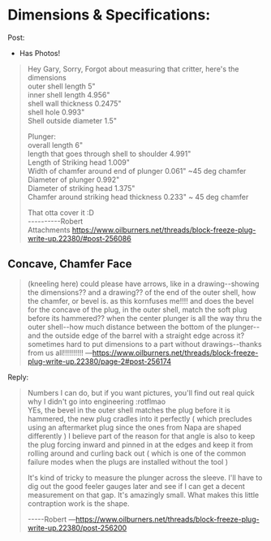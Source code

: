 # Dimensions & Specifications:
Post:
- Has Photos!
>Hey Gary, Sorry, Forgot about measuring that critter, here's the dimensions  
>outer shell length 5"  
>inner shell length 4.956"  
>shell wall thickness 0.2475"  
>shell hole 0.993"  
>Shell outside diameter 1.5"  
>
>Plunger:  
>overall length 6"  
>length that goes through shell to shoulder 4.991"  
>Length of Striking head 1.009"  
>Width of chamfer around end of plunger 0.061" ~45 deg chamfer  
>Diameter of plunger 0.992"  
>Diameter of striking head 1.375"  
>Chamfer around striking head thickness 0.233" ~ 45 deg chamfer  
>
>That otta cover it :D  
>----------Robert  
>Attachments
https://www.oilburners.net/threads/block-freeze-plug-write-up.22380/#post-256086

## Concave, Chamfer Face
> (kneeling here) could please have arrows, like in a drawing--showing the dimensions?? and a drawing?? of the end of the outer shell, how the chamfer, or bevel is. as this kornfuses me!!!! and does the bevel for the concave of the plug, in the outer shell, match the soft plug before its hammered?? when the center plunger is all the way thru the outer shell--how much distance between the bottom of the plunger--and the outside edge of the barrel with a straight edge across it? sometimes hard to put dimensions to a part without drawings--thanks from us all!!!!!!!!!!
—https://www.oilburners.net/threads/block-freeze-plug-write-up.22380/page-2#post-256174

Reply:
>Numbers I can do, but if you want pictures, you'll find out real quick why I didn't go into engineering :rotflmao  
>YEs, the bevel in the outer shell matches the plug before it is hammered, the new plug cradles into it perfectly ( which precludes using an aftermarket plug since the ones from Napa are shaped differently ) I believe part of the reason for that angle is also to keep the plug forcing inward and pinned in at the edges and keep it from rolling around and curling back out ( which is one of the common failure modes when the plugs are installed without the tool )
>
>It's kind of tricky to measure the plunger across the sleeve. I'll have to dig out the good feeler gauges later and see if I can get a decent measurement on that gap. It's amazingly small. What makes this little contraption work is the shape.
>
>-----Robert
—https://www.oilburners.net/threads/block-freeze-plug-write-up.22380/post-256200
